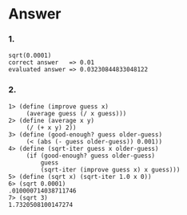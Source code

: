 # Answer

### 1.
    sqrt(0.0001) 
    correct answer   => 0.01
    evaluated answer => 0.03230844833048122

### 2.
    1> (define (improve guess x)
         (average guess (/ x guess)))
    2> (define (average x y)
         (/ (+ x y) 2))
    3> (define (good-enough? guess older-guess)
         (< (abs (- guess older-guess)) 0.001))
    4> (define (sqrt-iter guess x older-guess)
         (if (good-enough? guess older-guess)
             guess
             (sqrt-iter (improve guess x) x guess)))
    5> (define (sqrt x) (sqrt-iter 1.0 x 0))
    6> (sqrt 0.0001)
    .010000714038711746
    7> (sqrt 3)
    1.7320508100147274
